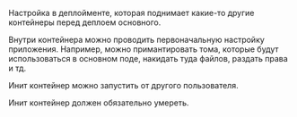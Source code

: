 Настройка в деплойменте, которая поднимает какие-то другие контейнеры перед деплоем основного.

Внутри контейнера можно проводить первоначальную настройку приложения. Например, можно примантировать тома, которые будут использоваться в основном поде, накидать туда файлов, раздать права и тд.

Инит контейнер можно запустить от другого пользователя.

Инит контейнер должен обязательно умереть.